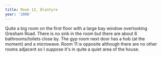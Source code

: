 ```yaml
---
title: Room 12, Blantyre
year: '2006'
---
```


Quite a big room on the first floor with a large bay window overlooking Gresham Road. There is no sink in the room but there are about 6 bathrooms/toilets close by. The gyp room next door has a hob (at the moment) and a microwave. Room 11 is opposite although there are no other rooms adjacent so I suppose it's in quite a quiet area of the house.
